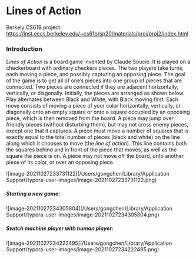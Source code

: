 # Lines of Action

Berkely CS61B project: https://inst.eecs.berkeley.edu/~cs61b/sp20/materials/proj/proj2/index.html

### Introduction

*Lines of Action* is a board game invented by Claude Soucie. It is played on a checkerboard with ordinary checkers pieces. The two players take turns, each moving a piece, and possibly capturing an opposing piece. The goal of the game is to get all of one’s pieces into one group of pieces that are connected. Two pieces are connected if they are adjacent horizontally, vertically, or diagonally. Initially, the pieces are arranged as shown below. Play alternates between Black and White, with Black moving first. Each move consists of moving a piece of your color horizontally, vertically, or diagonally onto an empty square or onto a square occupied by an opposing piece, which is then removed from the board. A piece may jump over friendly pieces (without disturbing them), but may not cross enemy pieces, except one that it captures. A piece must move a number of squares that is exactly equal to the total number of pieces (black and white) on the line along which it chooses to move (the *line of action*). This line contains both the squares behind and in front of the piece that moves, as well as the square the piece is on. A piece may not move off the board, onto another piece of its color, or over an opposing piece.



![image-20211027233731122](/Users/gongchen/Library/Application Support/typora-user-images/image-20211027233731122.png)





##### Starting a new game:

![image-20211027234305804](/Users/gongchen/Library/Application Support/typora-user-images/image-20211027234305804.png)



##### Switch machine player with human player:

![image-20211027234222495](/Users/gongchen/Library/Application Support/typora-user-images/image-20211027234222495.png)